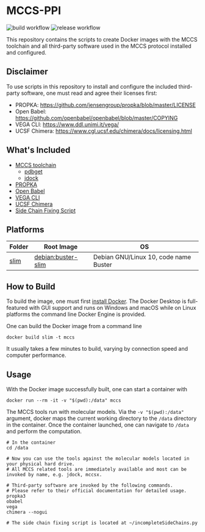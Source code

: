 # MCCS-PPI

![build workflow](https://github.com/stcmz/mccs-docker/actions/workflows/build.yml/badge.svg)
![release workflow](https://github.com/stcmz/mccs-docker/actions/workflows/release.yml/badge.svg)

This repository contains the scripts to create Docker images with the MCCS toolchain and all third-party software used in the MCCS protocol installed and configured.


## Disclaimer

To use scripts in this repository to install and configure the included third-party software, one must read and agree their licenses first:

* PROPKA: https://github.com/jensengroup/propka/blob/master/LICENSE
* Open Babel: https://github.com/openbabel/openbabel/blob/master/COPYING
* VEGA CLI: https://www.ddl.unimi.it/vega/
* UCSF Chimera: https://www.cgl.ucsf.edu/chimera/docs/licensing.html


## What's Included

* [MCCS toolchain](https://github.com/stcmz/mccs-toolchain)
  * [pdbget](https://github.com/fengzhiwei1288/pdbget)
  * [jdock](https://github.com/fengzhiwei1288/jdock)
* [PROPKA](https://github.com/jensengroup/propka)
* [Open Babel](https://github.com/openbabel/openbabel)
* [VEGA CLI](https://www.ddl.unimi.it/vega/)
* [UCSF Chimera](https://www.cgl.ucsf.edu/chimera/)
* [Side Chain Fixing Script](https://gist.githubusercontent.com/bougui505/c8599a6659b368c18b45bc321c49a0b1/raw/9af9c7df24f9b5213a5d4362e5f871ce5b51140f/incompleteSideChains.py)


## Platforms

|Folder|Root Image|OS|
|-|-|-|
|[slim](https://github.com/stcmz/mccs-docker/tree/main/slim)|[debian:buster-slim](https://hub.docker.com/_/debian)| Debian GNU/Linux 10, code name Buster|


## How to Build

To build the image, one must first [install Docker](https://docs.docker.com/get-docker/). The Docker Desktop is full-featured with GUI support and runs on Windows and macOS while on Linux platforms the command line Docker Engine is provided.

One can build the Docker image from a command line
```
docker build slim -t mccs
```

It usually takes a few minutes to build, varying by connection speed and computer performance.


## Usage

With the Docker image successfully built, one can start a container with
```
docker run --rm -it -v "$(pwd):/data" mccs
```

The MCCS tools run with molecular models. Via the `-v "$(pwd):/data"` argument, docker maps the current working directory to the `/data` directory in the container. Once the container launched, one can navigate to `/data` and perform the computation.
```
# In the container
cd /data

# Now you can use the tools against the molecular models located in your physical hard drive.
# All MCCS related tools are immediately available and most can be invoked by name, e.g. jdock, mccsx.

# Third-party software are invoked by the following commands.
# Please refer to their official documentation for detailed usage.
propka3
obabel
vega
chimera --nogui

# The side chain fixing script is located at ~/incompleteSideChains.py
```
